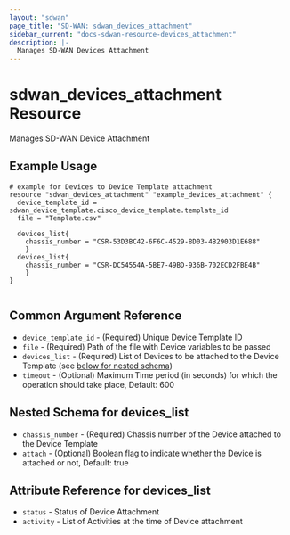 ```yaml
---
layout: "sdwan"
page_title: "SD-WAN: sdwan_devices_attachment"
sidebar_current: "docs-sdwan-resource-devices_attachment"
description: |-
  Manages SD-WAN Devices Attachment
---
```


# sdwan_devices_attachment Resource #
Manages SD-WAN Device Attachment

## Example Usage ##

```hcl
# example for Devices to Device Template attachment
resource "sdwan_devices_attachment" "example_devices_attachment" {
  device_template_id = sdwan_device_template.cisco_device_template.template_id
  file = "Template.csv"

  devices_list{
    chassis_number = "CSR-53D3BC42-6F6C-4529-8D03-4B2903D1E688"
    }
  devices_list{
    chassis_number = "CSR-DC54554A-5BE7-49BD-936B-702ECD2FBE4B"
    }  
}


```
## Common Argument Reference ##
* `device_template_id` - (Required) Unique Device Template ID
* `file` - (Required) Path of the file with Device variables to be passed
* `devices_list` - (Required) List of Devices to be attached to the Device Template (see [below for nested schema](#nestedblock--devices_list))
* `timeout` - (Optional) Maximum Time period (in seconds) for which the operation should take place, Default: 600

<a id="nestedblock--devices_list"></a>
## Nested Schema for devices_list ##
* `chassis_number` - (Required) Chassis number of the Device attached to the Device Template
* `attach` - (Optional) Boolean flag to indicate whether the Device is attached or not, Default: true

## Attribute Reference for devices_list ##
* `status` - Status of Device Attachment
* `activity` - List of Activities at the time of Device attachment

